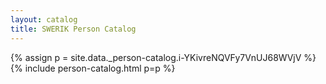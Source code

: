 ```yaml
---
layout: catalog
title: SWERIK Person Catalog
---
```

{% assign p = site.data._person-catalog.i-YKivreNQVFy7VnUJ68WVjV %}
{% include person-catalog.html p=p %}

